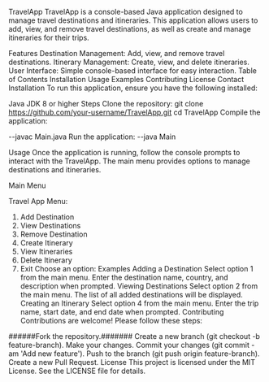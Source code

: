 TravelApp
TravelApp is a console-based Java application designed to manage travel destinations and itineraries. This application allows users to add, view, and remove travel destinations, as well as create and manage itineraries for their trips.

Features
Destination Management: Add, view, and remove travel destinations.
Itinerary Management: Create, view, and delete itineraries.
User Interface: Simple console-based interface for easy interaction.
Table of Contents
Installation
Usage
Examples
Contributing
License
Contact
Installation
To run this application, ensure you have the following installed:

Java JDK 8 or higher
Steps
Clone the repository:
git clone https://github.com/your-username/TravelApp.git
cd TravelApp
Compile the application:

--javac Main.java
Run the application:
--java Main


Usage
Once the application is running, follow the console prompts to interact with the TravelApp. The main menu provides options to manage destinations and itineraries.

Main Menu

Travel App Menu:
1. Add Destination
2. View Destinations
3. Remove Destination
4. Create Itinerary
5. View Itineraries
6. Delete Itinerary
7. Exit
Choose an option:
Examples
Adding a Destination
Select option 1 from the main menu.
Enter the destination name, country, and description when prompted.
Viewing Destinations
Select option 2 from the main menu.
The list of all added destinations will be displayed.
Creating an Itinerary
Select option 4 from the main menu.
Enter the trip name, start date, and end date when prompted.
Contributing
Contributions are welcome! Please follow these steps:

######Fork the repository.#######
Create a new branch (git checkout -b feature-branch).
Make your changes.
Commit your changes (git commit -am 'Add new feature').
Push to the branch (git push origin feature-branch).
Create a new Pull Request.
License
This project is licensed under the MIT License. See the LICENSE file for details.
